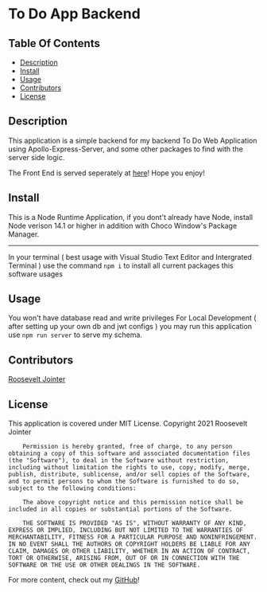 # To Do App Backend

## Table Of Contents

* [Description](#description)
* [Install](#install)
* [Usage](#usage)
* [Contributors](#contributors)
* [License](#license)

## Description

This application is a simple backend for my backend To Do Web Application
using Apollo-Express-Server, and some other packages to find with the 
server side logic. 

The Front End is served seperately at [here](https://github.com/rjointer2/todo_client)!
Hope you enjoy!

## Install

This is a Node Runtime Application, if you dont't already have Node, install Node verison 14.1 or higher in addition with Choco Window's Package Manager.

________________________________________________________________________

In your terminal ( best usage with Visual Studio Text Editor and Intergrated Terminal ) use the command ``` npm i ``` to install all current packages 
this software usages

## Usage

You won't have database read and write privileges
For Local Development ( after setting up your own db and jwt configs ) you may 
run this application use ``` npm run server ``` to serve my schema.



## Contributors

[Roosevelt Jointer](https://github.com/rjointer2)


## License

This application is covered under MIT License.
Copyright 2021 Roosevelt Jointer
       
        Permission is hereby granted, free of charge, to any person obtaining a copy of this software and associated documentation files (the "Software"), to deal in the Software without restriction, including without limitation the rights to use, copy, modify, merge, publish, distribute, sublicense, and/or sell copies of the Software, and to permit persons to whom the Software is furnished to do so, subject to the following conditions:
        
        The above copyright notice and this permission notice shall be included in all copies or substantial portions of the Software.
        
        THE SOFTWARE IS PROVIDED "AS IS", WITHOUT WARRANTY OF ANY KIND, EXPRESS OR IMPLIED, INCLUDING BUT NOT LIMITED TO THE WARRANTIES OF MERCHANTABILITY, FITNESS FOR A PARTICULAR PURPOSE AND NONINFRINGEMENT. IN NO EVENT SHALL THE AUTHORS OR COPYRIGHT HOLDERS BE LIABLE FOR ANY CLAIM, DAMAGES OR OTHER LIABILITY, WHETHER IN AN ACTION OF CONTRACT, TORT OR OTHERWISE, ARISING FROM, OUT OF OR IN CONNECTION WITH THE SOFTWARE OR THE USE OR OTHER DEALINGS IN THE SOFTWARE.

For more content, check out my [GitHub](https://github.com/rjointer2)!